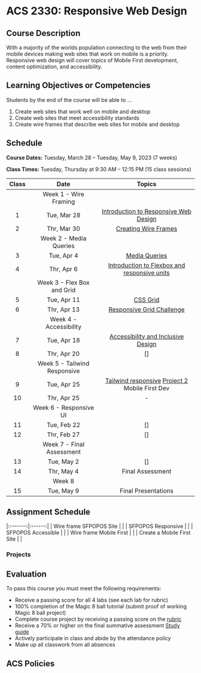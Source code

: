 # ACS 2330: Responsive Web Design

## Course Description

With a majority of the worlds population connecting to the web from their mobile devices making web sites that work on mobile is a priority. Responsive web design will cover topics of Mobile First development, content optimization, and accessibility. 

## Learning Objectives or Competencies

Students by the end of the course will be able to ...

1. Create web sites that work well on mobile and desktop
2. Create web sites that meet accessibility standards
3. Create wire frames that describe web sites for mobile and desktop

## Schedule

**Course Dates:** Tuesday, March 28 – Tuesday, May 9, 2023 (7 weeks)

**Class Times:** Tuesday, Thursday at 9:30 AM – 12:15 PM (15 class sessions)

| Class |     Date    |                 Topics                  |
|:-----:|:-----------:|:---------------------------------------:|
|       | Week 1 - Wire Framing | 
|  1    | Tue, Mar 28 | [Introduction to Responsive Web Design] |
|  2    | Thr, Mar 30 | [Creating Wire Frames] |
|       | Week 2 - Media Queries |                              |
|  3    | Tue, Apr  4 | [Media Queries] |
|  4    | Thr, Apr  6 | [Introduction to Flexbox and responsive units] |
|       | Week 3 - Flex Box and Grid |                          |
|  5    | Tue, Apr 11 | [CSS Grid] |
|  6    | Thr, Apr 13 | [Responsive Grid Challenge] |
|       | Week 4 - Accessibility |                              |
|  7    | Tue, Apr 18 | [Accessibility and Inclusive Design]    |
|  8    | Thr, Apr 20 | [] |
|       | Week 5 - Tailwind Responsive |                        |
|  9    | Tue, Apr 25 | [Tailwind responsive] [Project 2] Mobile First Dev |
| 10    | Thr, Apr 25 | - |
|       | Week 6 - Responsive UI |                              |
| 11    | Tue, Feb 22 | [] |
| 12    | Thr, Feb 27 | [] |
|       | Week 7 - Final Assessment |                           |
| 13    | Tue, May  2 | [] |
| 14    | Thr, May  4 | Final Assessment                        |
|       | Week 8      |                                         |
| 15    | Tue, May  9 | Final Presentations                     |

[Introduction to Responsive Web Design]: ./class-1.md
[Creating Wire Frames]: ./class-2.md

[Media Queries]: ./class-3.md
[Introduction to Flexbox and responsive units]: ./class-4.md

[CSS Grid]: ./class-5.md
[Responsive Grid Challenge]: https://github.com/Tech-at-DU/responsive-web-design-challenge

[Accessibility and Inclusive Design]: ./class-6.md
[Accessibility part 2]: ./class-7.md

[Tailwind responsive]: ./class-8.md
[Project 2]: ./class-8.md

## Assignment Schedule

|:-------:|:------:|
| Wire frame SFPOPOS Site |  |
| SFPOPOS Responsive |  |
| SFPOPOS Accessible |  |
| Wire frame Mobile First |  |
| Create a Mobile First Site |  |

### Projects



## Evaluation

To pass this course you must meet the following requirements:

- Receive a passing score for all 4 labs (see each lab for rubric)
- 100% completion of the Magic 8 ball tutorial (submit proof of working Magic 8 ball project)
- Complete course project by receiving a passing score on the [rubric](https://docs.google.com/document/d/1vEAeNCwbG9OHmLzYCuV2VzmG0aC2VQdDLoypzXdALj4/edit?usp=sharing)
- Receive a 70% or higher on the final summative assessment [Study guide](StudyGuide.md)
- Actively participate in class and abide by the attendance policy
- Make up all classwork from all absences

## ACS Policies



